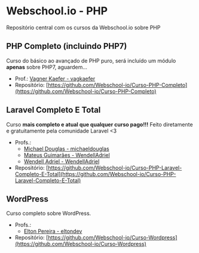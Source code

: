 # Webschool.io - PHP

Repositório central com os cursos da Webschool.io sobre PHP

## PHP Completo (incluindo PHP7)

Curso do básico ao avançado de PHP puro, será incluído um módulo **apenas** sobre PHP7, aguardem...

- Prof.: [Vagner Kaefer - vagkaefer](https://github.com/vagkaefer)
- Repositório: [https://github.com/Webschool-io/Curso-PHP-Completo](https://github.com/Webschool-io/Curso-PHP-Completo)


## Laravel Completo E Total

Curso **mais completo e atual que qualquer curso pago!!!** Feito diretamente e gratuitamente pela comunidade Laravel <3

- Profs.: 
  - [Michael Douglas - michaeldouglas](https://github.com/michaeldouglas/)
  - [Mateus Guimarães - WendellAdriel](https://github.com/mateusjatenee/)
  - [Wendell Adriel - WendellAdriel](https://github.com/WendellAdriel/)
- Repositório: [https://github.com/Webschool-io/Curso-PHP-Laravel-Completo-E-Total](https://github.com/Webschool-io/Curso-PHP-Laravel-Completo-E-Total)


## WordPress

Curso completo sobre WordPress.

- Profs.:
  - [Elton Pereira - eltondev](https://github.com/eltondev)
- Repositório: [https://github.com/Webschool-io/Curso-Wordpress](https://github.com/Webschool-io/Curso-Wordpress)
